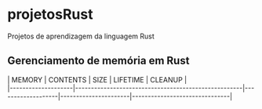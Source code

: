 # projetosRust
Projetos de aprendizagem da linguagem Rust

## Gerenciamento de memória em Rust


 | MEMORY             | CONTENTS                                            | SIZE              | LIFETIME             | CLEANUP                       |<br>
 |--------------------|-----------------------------------------------------|-------------------|----------------------|-------------------------------|<br>
